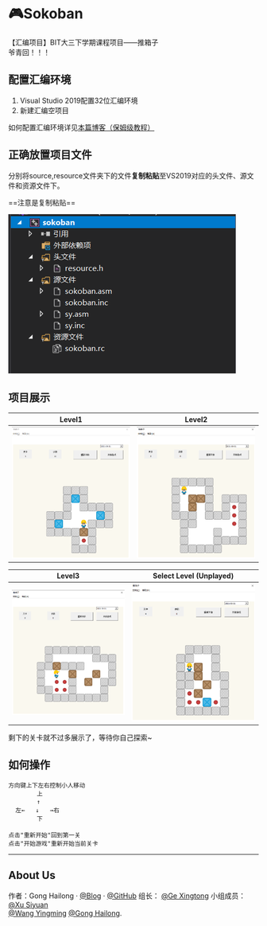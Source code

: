 # 🎮Sokoban 
【汇编项目】BIT大三下学期课程项目——推箱子  
爷青回！！！

 
## 配置汇编环境 

1. Visual Studio 2019配置32位汇编环境
2. 新建汇编空项目

如何配置汇编环境详见[本篇博客（保姆级教程）](https://blog.csdn.net/weixin_43794327/article/details/117320493?spm=1001.2014.3001.5501)  

## 正确放置项目文件  

分别将source,resource文件夹下的文件**复制粘贴**至VS2019对应的头文件、源文件和资源文件下。

==注意是复制粘贴==

![set-file](pic/tutorial1.png)

## 项目展示


|                     Level1                                |                           Level2                          |
|:---------------------------------------------------------:|:---------------------------------------------------------:|
|                 ![game1](pic/game1.png)                   |                  ![game2](pic/game2.png)                  |

|                    Level3                                 |                  Select Level (Unplayed)                  |
|:---------------------------------------------------------:|:---------------------------------------------------------:|
|                 ![game3](pic/game3.png)                   |                  ![game4](pic/game4.png) |


剩下的关卡就不过多展示了，等待你自己探索~

## 如何操作
```
方向键上下左右控制小人移动  
        上
        ↑
  左←   ↓   →右
        下  

点击"重新开始"回到第一关  
点击"开始游戏"重新开始当前关卡  
```

---
## About Us 
作者：Gong Hailong · [@Blog](https://blog.csdn.net/weixin_43794327?spm=1019.2139.3001.5343) · [@GitHub](https://github.com/TommyGong08)
组长： [@Ge Xingtong](https://github.com/MonsterGe)
小组成员： 
[@Xu Siyuan](https://github.com/mcube-12139)   
[@Wang Yingming](https://github.com/smartoooo) 
[@Gong Hailong](https://github.com/TommyGong08). 





